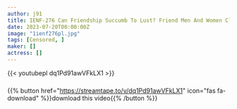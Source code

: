 ```yaml
---
author: j91
title: IENF-276 Can Friendship Succumb To Lust? Friend Men And Women Close Contact Oil Massage Intercrural Sex Experience! ! I’m Conscious Of Being The Opposite Sex With A Close-fitting Slimy Massage, And I’m In Estrus With Each Other! Ma ○ Co Is Soggy! I Can’t Keep My Reason And Insert It And Cum Inside!
date: 2023-07-20T00:00:00Z
image: "1ienf276pl.jpg"
tags: [Censored, ]
maker: []
actress: []
---
```



{{< youtubepl dq1Pd91awVFkLX1 >}}
###

{{% button href="https://streamtape.to/v/dq1Pd91awVFkLX1" icon="fas fa-download" %}}download this video{{% /button %}}
